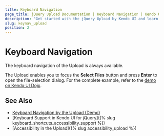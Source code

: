 ```yaml
---
title: Keyboard Navigation
page_title: jQuery Upload Documentation | Keyboard Navigation | Kendo UI
description: "Get started with the jQuery Upload by Kendo UI and learn about the accessibility support it provides through its keyboard navigation functionality."
slug: keynav_upload
position: 2
---
```


# Keyboard Navigation

The keyboard navigation of the Upload is always available.

The Upload enables you to focus the **Select Files** button and press **Enter** to open the file-selection dialog. For the complete example, refer to the [demo on Kendo UI Dojo](https://dojo.telerik.com/@nenchef/OPAQAjOk).

## See Also

* [Keyboard Navigation by the Upload (Demo)](https://dojo.telerik.com/@nenchef/OPAQAjOk)
* [Keyboard Support in Kendo UI for jQuery]({% slug keyboard_shortcuts_accessibility_support %})
* [Accessibility in the Upload]({% slug accessibility_upload %})
